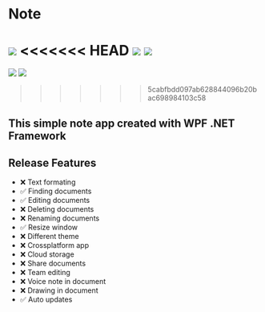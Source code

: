 # Note

[![](https://img.shields.io/badge/.NET-512BD4?style=for-the-badge&logo=dotnet&logoColor=white)](https://dotnet.microsoft.com)
<<<<<<< HEAD
[![](https://img.shields.io/badge/Figma-F24E1E?style=for-the-badge&logo=figma&logoColor=white)](https://www.figma.com/file/thqjv1ECSP5bdCS36PEYLg/Note?node-id=0%3A1&t=LQ8mATmpJUwUXGzY-1)
[![](https://img.shields.io/badge/Download-v0.7-succes?style=for-the-badge)](https://github.com/b4shtirk1n/Note/releases/download/v0.7/Note-win.zip)
=======
[![](https://img.shields.io/badge/Figma-F24E1E?style=for-the-badge&logo=figma&logoColor=white)](https://www.figma.com/file/thqjv1ECSP5bdCS36PEYLg/Note?node-id=442%3A61&t=anVeMQnESmwFupsl-1)
[![](https://img.shields.io/badge/Download-v0.6-succes?style=for-the-badge)](https://github.com/b4shtirk1n/Note/releases/download/v0.6/Note-win.zip)
>>>>>>> 5cabfbdd097ab628844096b20bac698984103c58

## This simple note app created with WPF .NET Framework

## Release Features

 - ❌ Text formating
 - ✅ Finding documents
 - ✅ Editing documents
 - ❌ Deleting documents
 - ❌ Renaming documents
 - ✅ Resize window
 - ❌ Different theme
 - ❌ Crossplatform app
 - ❌ Cloud storage
 - ❌ Share documents
 - ❌ Team editing
 - ❌ Voice note in document
 - ❌ Drawing in document
 - ✅ Auto updates

